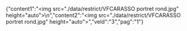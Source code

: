 {"content1":"<img src=\".\/data\/restrict\/VFCARASSO portret rond.jpg\" height=\"auto\">\n","content2":"<img src=\".\/data\/restrict\/VFCARASSO portret rond.jpg\" height=\"auto\">","veld":"3","pag":"1"}